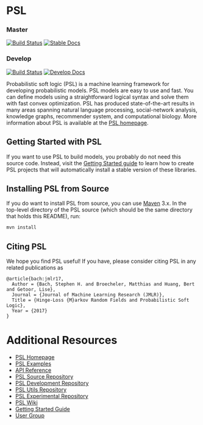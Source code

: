 PSL
===

### Master
[![Build Status](https://travis-ci.org/linqs/psl.svg?branch=master)](https://travis-ci.org/linqs/psl)
[![Stable Docs](https://img.shields.io/badge/docs-stable-brightgreen.svg)](https://linqs-data.soe.ucsc.edu/psl-docs/docs/psl/master-head/index.html)

### Develop
[![Build Status](https://travis-ci.org/eriq-augustine/psl.svg?branch=develop)](https://travis-ci.org/eriq-augustine/psl)
[![Develop Docs](https://img.shields.io/badge/docs-develop-orange.svg)](https://linqs-data.soe.ucsc.edu/psl-docs/docs/psl/develop-head/index.html)

Probabilistic soft logic (PSL) is a machine learning framework for developing probabilistic models.
PSL models are easy to use and fast.
You can define models using a straightforward logical syntax and solve them with fast convex optimization.
PSL has produced state-of-the-art results in many areas spanning natural language processing, social-network analysis, knowledge graphs, recommender system, and computational biology.
More information about PSL is available at the [PSL homepage](http://psl.linqs.org).

Getting Started with PSL
------------------------

If you want to use PSL to build models, you probably do not need this source code.
Instead, visit the [Getting Started guide](../../wiki/Core-Topics) to learn how to create PSL projects that will automatically install a stable version of these libraries.

Installing PSL from Source
--------------------------

If you do want to install PSL from source, you can use [Maven](https://maven.apache.org/) 3.x.
In the top-level directory of the PSL source (which should be the same directory that holds this README), run:
```sh
mvn install
```

Citing PSL
----------

We hope you find PSL useful!
If you have, please consider citing PSL in any related publications as
```
@article{bach:jmlr17,
  Author = {Bach, Stephen H. and Broecheler, Matthias and Huang, Bert and Getoor, Lise},
  Journal = {Journal of Machine Learning Research (JMLR)},
  Title = {Hinge-Loss {M}arkov Random Fields and Probabilistic Soft Logic},
  Year = {2017}
}
```

Additional Resources
====================
- [PSL Homepage](http://psl.linqs.org)
- [PSL Examples](https://github.com/linqs/psl-examples)
- [API Reference](https://linqs-data.soe.ucsc.edu/psl-docs/)
- [PSL Source Repository](https://github.com/linqs/psl)
- [PSL Development Repository](https://github.com/eriq-augustine/psl)
- [PSL Utils Repository](https://github.com/linqs/psl-utils)
- [PSL Experimental Repository](https://github.com/linqs/psl-experimental)
- [PSL Wiki](../../wiki)
- [Getting Started Guide](../../wiki/Using-the-CLI)
- [User Group](https://groups.google.com/forum/#!forum/psl-users)
